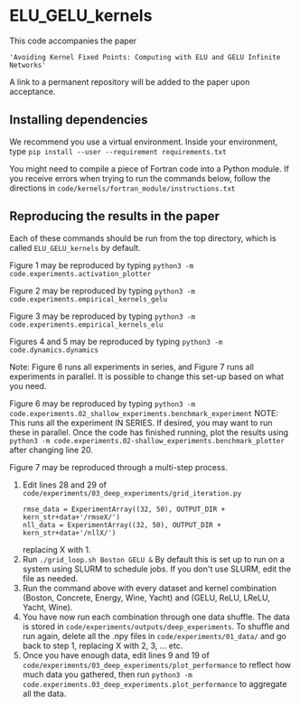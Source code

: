 # ELU_GELU_kernels
This code accompanies the paper 

    'Avoiding Kernel Fixed Points: Computing with ELU and GELU Infinite Networks'

A link to a permanent repository will be added to the paper upon acceptance.

## Installing dependencies
We recommend you use a virtual environment. Inside your environment, type
`pip install --user --requirement requirements.txt`

You might need to compile a piece of Fortran code into a Python module. If you
receive errors when trying to run the commands below, follow the directions
in `code/kernels/fortran_module/instructions.txt`

## Reproducing the results in the paper
Each of these commands should be run from the top directory, which is called 
`ELU_GELU_kernels` by default.

Figure 1 may be reproduced by typing
`python3 -m code.experiments.activation_plotter`

Figure 2 may be reproduced by typing 
`python3 -m code.experiments.empirical_kernels_gelu`

Figure 3 may be reproduced by typing
`python3 -m code.experiments.empirical_kernels_elu`

Figures 4 and 5 may be reproduced by typing
`python3 -m code.dynamics.dynamics`

Note: Figure 6 runs all experiments in series, and Figure 7 runs all 
experiments in parallel. It is possible to change this set-up based on what
you need.

Figure 6 may be reproduced by typing
`python3 -m code.experiments.02_shallow_experiments.benchmark_experiment`
NOTE: This runs all the experiment IN SERIES. If desired, you may want to 
run these in parallel. Once the code has finished running, plot the results
using 
`python3 -m code.experiments.02-shallow_experiments.benchmark_plotter`
after changing line 20.

Figure 7 may be reproduced through a multi-step process. 
1. Edit lines 28 and 29 of
   `code/experiments/03_deep_experiments/grid_iteration.py` 
   <pre><code>rmse_data = ExperimentArray((32, 50), OUTPUT_DIR + kern_str+data+'/rmseX/')
   nll_data = ExperimentArray((32, 50), OUTPUT_DIR + kern_str+data+'/nllX/')
   </code></pre>
   replacing X with 1. 
2. Run 
   `./grid_loop.sh Boston GELU &`
   By default this is set up to run on a system using SLURM to schedule jobs.
   If you don't use SLURM, edit the file as needed.
3. Run the command above with every dataset and kernel
   combination (Boston, Concrete, Energy, Wine, Yacht) and (GELU, ReLU, LReLU,
   Yacht, Wine).
4. You have now run each combination through one data shuffle. The data is 
   stored in `code/experiments/outputs/deep_experiments`. To shuffle and
   run again, delete all the .npy files in `code/experiments/01_data/` and 
   go back to step 1, replacing X with 2, 3, ... etc.
5. Once you have enough data, edit lines 9 and 19 of 
   `code/experiments/03_deep_experiments/plot_performance` to reflect how much
   data you gathered, then run 
   `python3 -m code.experiments.03_deep_experiments.plot_performance` to
   aggregate all the data.

